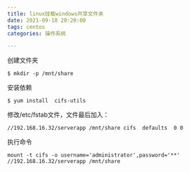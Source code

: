 ```yaml
---
title: linux挂载windows共享文件夹
date: 2021-09-10 20:20:00
tags: centos
categories: 操作系统

---
```

  创建文件夹
  ```shell
  $ mkdir -p /mnt/share
  ```
 安装依赖
 ```shell
 $ yum install  cifs-utils
 ```
修改/etc/fstab文件，文件最后加入：
``` 
//192.168.16.32/serverapp /mnt/share cifs  defaults  0 0
```
执行命令
```
mount -t cifs -o username='administrator',password='**'  //192.168.16.32/serverapp /mnt/share
```
